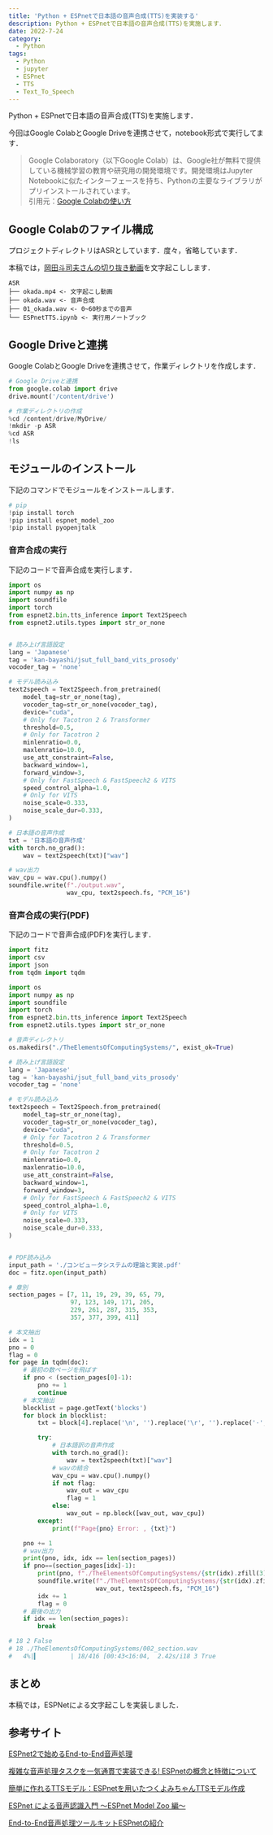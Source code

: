 ```yaml
---
title: 'Python + ESPnetで日本語の音声合成(TTS)を実装する'
description: Python + ESPnetで日本語の音声合成(TTS)を実施します．
date: 2022-7-24
category: 
  - Python
tags:
  - Python
  - jupyter
  - ESPnet
  - TTS
  - Text_To_Speech
---
```

<!-- https://www.hamlet-engineer.com -->
Python + ESPnetで日本語の音声合成(TTS)を実施します．<br>

<!-- more -->

今回はGoogle ColabとGoogle Driveを連携させて，notebook形式で実行してます．<br>

<ClientOnly>
  <CallInArticleAdsense />
</ClientOnly>

> Google Colaboratory（以下Google Colab）は、Google社が無料で提供している機械学習の教育や研究用の開発環境です。開発環境はJupyter Notebookに似たインターフェースを持ち、Pythonの主要なライブラリがプリインストールされています。<br>
引用元：[Google Colabの使い方](https://interface.cqpub.co.jp/ail01/)






## Google Colabのファイル構成
プロジェクトディレクトリはASRとしています．度々，省略しています．

本稿では，[岡田斗司夫さんの切り抜き動画](https://www.youtube.com/watch?v=us6ClXxB9uY)を文字起こしします．

```
ASR
├── okada.mp4 <- 文字起こし動画
├── okada.wav <- 音声合成
├── 01_okada.wav <- 0~60秒までの音声
└── ESPnetTTS.ipynb <- 実行用ノートブック
```

## Google Driveと連携
Google ColabとGoogle Driveを連携させて，作業ディレクトリを作成します．<br>

```python
# Google Driveと連携
from google.colab import drive
drive.mount('/content/drive')
```

```python
# 作業ディレクトリの作成
%cd /content/drive/MyDrive/
!mkdir -p ASR
%cd ASR
!ls
```

## モジュールのインストール
下記のコマンドでモジュールをインストールします．
```python
# pip
!pip install torch
!pip install espnet_model_zoo
!pip install pyopenjtalk
```

### 音声合成の実行
下記のコードで音声合成を実行します．

```python
import os
import numpy as np
import soundfile
import torch
from espnet2.bin.tts_inference import Text2Speech
from espnet2.utils.types import str_or_none


# 読み上げ言語設定
lang = 'Japanese'
tag = 'kan-bayashi/jsut_full_band_vits_prosody' 
vocoder_tag = 'none' 

# モデル読み込み
text2speech = Text2Speech.from_pretrained(
    model_tag=str_or_none(tag),
    vocoder_tag=str_or_none(vocoder_tag),
    device="cuda",
    # Only for Tacotron 2 & Transformer
    threshold=0.5,
    # Only for Tacotron 2
    minlenratio=0.0,
    maxlenratio=10.0,
    use_att_constraint=False,
    backward_window=1,
    forward_window=3,
    # Only for FastSpeech & FastSpeech2 & VITS
    speed_control_alpha=1.0,
    # Only for VITS
    noise_scale=0.333,
    noise_scale_dur=0.333,
)

# 日本語の音声作成
txt = '日本語の音声作成'
with torch.no_grad():
    wav = text2speech(txt)["wav"]

# wav出力
wav_cpu = wav.cpu().numpy()
soundfile.write(f"./output.wav", 
                wav_cpu, text2speech.fs, "PCM_16")
```

### 音声合成の実行(PDF)
下記のコードで音声合成(PDF)を実行します．
```python
import fitz
import csv
import json
from tqdm import tqdm

import os
import numpy as np
import soundfile
import torch
from espnet2.bin.tts_inference import Text2Speech
from espnet2.utils.types import str_or_none

# 音声ディレクトリ
os.makedirs("./TheElementsOfComputingSystems/", exist_ok=True)

# 読み上げ言語設定
lang = 'Japanese'
tag = 'kan-bayashi/jsut_full_band_vits_prosody' 
vocoder_tag = 'none' 

# モデル読み込み
text2speech = Text2Speech.from_pretrained(
    model_tag=str_or_none(tag),
    vocoder_tag=str_or_none(vocoder_tag),
    device="cuda",
    # Only for Tacotron 2 & Transformer
    threshold=0.5,
    # Only for Tacotron 2
    minlenratio=0.0,
    maxlenratio=10.0,
    use_att_constraint=False,
    backward_window=1,
    forward_window=3,
    # Only for FastSpeech & FastSpeech2 & VITS
    speed_control_alpha=1.0,
    # Only for VITS
    noise_scale=0.333,
    noise_scale_dur=0.333,
)


# PDF読み込み
input_path = './コンピュータシステムの理論と実装.pdf'
doc = fitz.open(input_path)

# 章別
section_pages = [7, 11, 19, 29, 39, 65, 79, 
                 97, 123, 149, 171, 205,
                 229, 261, 287, 315, 353,
                 357, 377, 399, 411]

# 本文抽出
idx = 1
pno = 0
flag = 0
for page in tqdm(doc):
    # 最初の数ページを飛ばす
    if pno < (section_pages[0]-1):
        pno += 1
        continue
    # 本文抽出
    blocklist = page.getText('blocks')
    for block in blocklist:
        txt = block[4].replace('\n', '').replace('\r', '').replace('·', '')

        try:
            # 日本語訳の音声作成
            with torch.no_grad():
                wav = text2speech(txt)["wav"]
            # wavの結合
            wav_cpu = wav.cpu().numpy()
            if not flag:
                wav_out = wav_cpu
                flag = 1
            else:
                wav_out = np.block([wav_out, wav_cpu])
        except:
            print(f"Page{pno} Error: , {txt}")

    pno += 1
    # wav出力
    print(pno, idx, idx == len(section_pages))
    if pno==(section_pages[idx]-1):
        print(pno, f"./TheElementsOfComputingSystems/{str(idx).zfill(3)}_section.wav")
        soundfile.write(f"./TheElementsOfComputingSystems/{str(idx).zfill(3)}_section.wav", 
                        wav_out, text2speech.fs, "PCM_16")
        idx += 1
        flag = 0
    # 最後の出力
    if idx == len(section_pages):
        break

# 18 2 False
# 18 ./TheElementsOfComputingSystems/002_section.wav
#   4%|▍         | 18/416 [00:43<16:04,  2.42s/i18 3 True
```

## まとめ
本稿では，ESPNetによる文字起こしを実装しました．


## 参考サイト
[ESPnet2で始めるEnd-to-End音声処理](https://kan-bayashi.github.io/asj-espnet2-tutorial/#%E3%83%AC%E3%82%B7%E3%83%94%E3%81%AE%E6%A7%8B%E9%80%A0)

[複雑な音声処理タスクを一気通貫で実装できる! ESPnetの概念と特徴について](https://tech.fusic.co.jp/posts/2021-08-03-espnet/)

[簡単に作れるTTSモデル：ESPnetを用いたつくよみちゃんTTSモデル作成](https://tech.fusic.co.jp/posts/2021-08-20-ml-espnet-tts-2/)

[ESPnet による音声認識入門 ～ESPnet Model Zoo 編～](https://tech.retrieva.jp/entry/2020/12/23/170645)

[End-to-End音声処理ツールキットESPnetの紹介](https://qiita.com/kan-bayashi/items/536acaf165344a6d6460)




<ClientOnly>
  <CallInArticleAdsense />
</ClientOnly>
